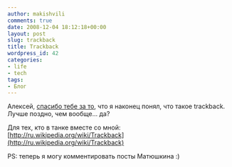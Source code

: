 ```yaml
---
author: makishvili
comments: true
date: 2008-12-04 18:12:18+00:00
layout: post
slug: trackback
title: Trackback
wordpress_id: 42
categories:
- life
- tech
tags:
- Блог
---
```


Алексей, [спасибо тебе за то](http://secondiary.ru/index.php/articles/1163), что я наконец понял, что такое trackback.
Лучше поздно, чем вообще... да?

Для тех, кто в танке вместе со мной: [http://ru.wikipedia.org/wiki/Trackback](http://ru.wikipedia.org/wiki/Trackback)

PS: теперь я могу комментировать посты Матюшкина :)
